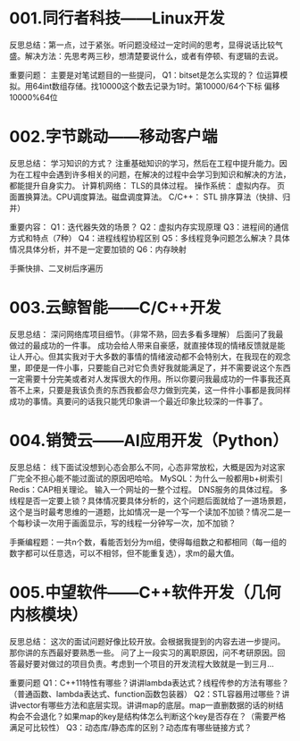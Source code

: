 # 001.同行者科技——Linux开发
反思总结：第一点，过于紧张。听问题没经过一定时间的思考，显得说话比较气盛。解决方法：先思考两三秒，想清楚要说什么，或者有停顿、有逻辑的去说。

重要问题：
主要是对笔试题目的一些提问，
Q1：bitset是怎么实现的？
位运算模拟。用64int数组存储。找10000这个数去记录为1时。第10000/64个下标 偏移10000%64位

# 002.字节跳动——移动客户端
反思总结：
学习知识的方式？
注重基础知识的学习，然后在工程中提升能力。因为在工程中会遇到许多相关的问题，在解决的过程中会学习到知识和解决的方法，都能提升自身实力。
计算机网络：
TLS的具体过程。
操作系统：
虚拟内存。
页面置换算法。CPU调度算法。磁盘调度算法。
C/C++：
STL
排序算法（快排、归并）

重要内容：
Q1：迭代器失效的场景？
Q2：虚拟内存实现原理
Q3：进程间的通信方式和特点（7种）
Q4：进程线程协程区别
Q5：多线程竞争问题怎么解决？具体情况具体分析，并不是一定要加锁的
Q6：内存映射

手撕快排、二叉树后序遍历

# 003.云鲸智能——C/C++开发
反思总结：
深问网络库项目细节。（非常不熟，回去多看多理解）
后面问了我最做过的最成功的一件事。
成功会给人带来自豪感，就直接体现的情绪反馈就是能让人开心。但其实我对于大多数的事情的情绪波动都不会特别大，在我现在的观念里，即便是一件小事，只要能自己对它负责好我就能满足了，并不需要说这个东西一定需要十分完美或者对人发挥很大的作用。所以你要问我最成功的一件事我还真答不上来，只要是我该负责的东西我都会尽力做到完美，这一件件小事都是我同样成功的事情。真要问的话我只能凭印象讲一个最近印象比较深的一件事了。

# 004.销赞云——AI应用开发（Python）
反思总结：
线下面试没想到心态会那么不同，心态非常放松，大概是因为对这家厂完全不担心能不能过面试的原因吧哈哈。
MySQL：为什么一般都用b+树索引
Redis：CAP相关理论。
输入一个网址的一整个过程。
DNS服务的具体过程。
多线程是否一定要上锁？具体情况要具体分析的，这个问题后面就给了一道场景题，这个是当时最考思维的一道题，比如情况一是一个写一个读加不加锁？情况二是一个每秒读一次用于画面显示，写的线程一分钟写一次，加不加锁？

手撕编程题：一共n个数，看能否划分为m组，使得每组数之和都相同（每一组的数字都可以任意选，可以不相邻，但不能重复选），求m的最大值。
# 005.中望软件——C++软件开发（几何内核模块）
反思总结：
这次的面试问题好像比较开放。会根据我提到的内容去进一步提问。那你讲的东西最好要熟悉一些。
问了上一段实习的离职原因，问不考研原因。回答最好要对做过的项目负责。考虑到一个项目的开发流程大致就是一到三月...

重要问题
Q1：C++11特性有哪些？讲讲lambda表达式？线程传参的方法有哪些？（普通函数、lambda表达式、function函数包装器）
Q2：STL容器用过哪些？讲讲vector有哪些方法和底层实现。讲讲map的底层。map一直删数据的话的树结构会不会退化？如果map的key是结构体怎么判断这个key是否存在？（需要严格满足可比较性）
Q3：动态库/静态库的区别？动态库有哪些链接方式？